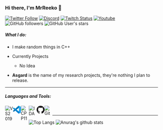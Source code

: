 ### Hi there, I'm MrReeko 👋

[![Twitter Follow](https://img.shields.io/twitter/follow/MrReekoTV?color=%234183c4&logo=twitter&style=for-the-badge)](https://twitter.com/intent/follow?original_referer=https%3A%2F%2Fgithub.com%2FMrReekoTV&screen_name=MrReekoTV)
[![Discord](https://img.shields.io/twitter/url?color=%234183c4&label=Discord&logo=discord&style=for-the-badge&url=https%3A%2F%2Fdiscord.gg%2FAMTDZvC)](https://discord.gg/AMTDZvC)
[![Twitch Status](https://img.shields.io/twitch/status/MrReekoFTWxD?color=%234183c4&logo=Twitch&style=for-the-badge)](https://twitch.tv/MrReekoFTWxD)
[![Youtube](https://img.shields.io/twitter/url?color=%234183c4&label=Youtube&logo=youtube&style=for-the-badge&url=https%3A%2F%2Fdiscord.gg%2FAMTDZvC)](https://www.youtube.com/channel/UCCPb7bwUiN5TKueb4pOsejQ)</br>
![GitHub followers](https://img.shields.io/github/followers/MrReekoFTWxD?label=Github%20Follower&logo=github&style=for-the-badge)
![GitHub User's stars](https://img.shields.io/github/stars/MrReekoFTWxD?affiliations=OWNER&color=%234183c4&label=Github%20Stars&logo=github&style=for-the-badge)

##### What I do:
- I make random things in C++
- Currently Projects  
  
  - No Idea

- **Asgard** is the name of my research projects, they're nothing I plan to release.
---

##### Languages and Tools:

<img align="left" alt="VS2019" width="26px" src="https://upload.wikimedia.org/wikipedia/commons/thumb/c/cd/Visual_Studio_2017_Logo.svg/1024px-Visual_Studio_2017_Logo.svg.png"/>
<img align="left" alt="Visual Studio Code" width="26px" src="https://raw.githubusercontent.com/github/explore/80688e429a7d4ef2fca1e82350fe8e3517d3494d/topics/visual-studio-code/visual-studio-code.png" />
<img align="left" alt="CPP11" width="26px" src="https://upload.wikimedia.org/wikipedia/commons/thumb/1/18/ISO_C%2B%2B_Logo.svg/306px-ISO_C%2B%2B_Logo.svg.png" />
  <img align="left" alt="IDA" width="26px" src="https://www.saashub.com/images/app/service_logos/19/1e0d827a9c4c/large.png?1541972415" />
 <img align="left" alt="GitHub" width="26px" src="https://raw.githubusercontent.com/github/explore/78df643247d429f6cc873026c0622819ad797942/topics/github/github.png" />
 <img align="left" alt="Git" width="26px" src="https://upload.wikimedia.org/wikipedia/commons/thumb/3/3f/Git_icon.svg/1024px-Git_icon.svg.png" />




</br>

---
![Top Langs](https://github-readme-stats.vercel.app/api/top-langs/?username=MrReekoFTWxD&layout=compact&theme=dracula)
![Anurag's github stats](https://github-readme-stats.vercel.app/api?username=MrReekoFTWxD&show_icons=true&theme=dracula)
